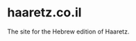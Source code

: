 # haaretz.co.il

The site for the Hebrew edition of Haaretz.

<!-- START doctoc generated TOC please keep comment here to allow auto update -->
<!-- END doctoc generated TOC please keep comment here to allow auto update -->
